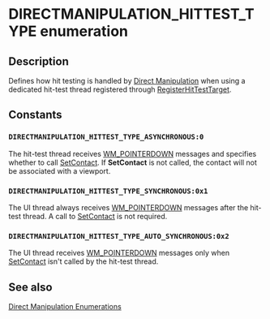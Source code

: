 # DIRECTMANIPULATION_HITTEST_TYPE enumeration

## Description

Defines how hit testing is handled by [Direct Manipulation](https://learn.microsoft.com/previous-versions/windows/desktop/directmanipulation/direct-manipulation-portal) when using a dedicated hit-test thread registered through [RegisterHitTestTarget](https://learn.microsoft.com/previous-versions/windows/desktop/api/directmanipulation/nf-directmanipulation-idirectmanipulationmanager-registerhittesttarget).

## Constants

### `DIRECTMANIPULATION_HITTEST_TYPE_ASYNCHRONOUS:0`

The hit-test thread receives [WM_POINTERDOWN](https://learn.microsoft.com/previous-versions/windows/desktop/inputmsg/wm-pointerdown) messages and specifies whether to call [SetContact](https://learn.microsoft.com/previous-versions/windows/desktop/api/directmanipulation/nf-directmanipulation-idirectmanipulationviewport-setcontact). If **SetContact** is not called, the contact will not be associated with a viewport.

### `DIRECTMANIPULATION_HITTEST_TYPE_SYNCHRONOUS:0x1`

The UI thread always receives [WM_POINTERDOWN](https://learn.microsoft.com/previous-versions/windows/desktop/inputmsg/wm-pointerdown) messages after the hit-test thread. A call to [SetContact](https://learn.microsoft.com/previous-versions/windows/desktop/api/directmanipulation/nf-directmanipulation-idirectmanipulationviewport-setcontact) is not required.

### `DIRECTMANIPULATION_HITTEST_TYPE_AUTO_SYNCHRONOUS:0x2`

The UI thread receives [WM_POINTERDOWN](https://learn.microsoft.com/previous-versions/windows/desktop/inputmsg/wm-pointerdown) messages only when [SetContact](https://learn.microsoft.com/previous-versions/windows/desktop/api/directmanipulation/nf-directmanipulation-idirectmanipulationviewport-setcontact) isn't called by the hit-test thread.

## See also

[Direct Manipulation Enumerations](https://learn.microsoft.com/previous-versions/windows/desktop/directmanipulation/direct-manipulation-enumerations)